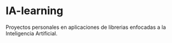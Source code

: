 # IA-learning
Proyectos personales en aplicaciones de librerias enfocadas a la Inteligencia Artificial.
